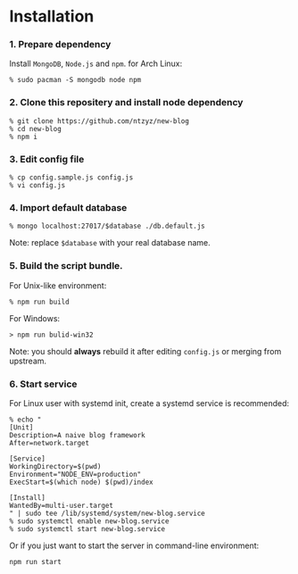 # Installation

### 1. Prepare dependency

Install `MongoDB`, `Node.js` and `npm`. for Arch Linux:

```
% sudo pacman -S mongodb node npm
```

### 2. Clone this repositery and install node dependency

```
% git clone https://github.com/ntzyz/new-blog
% cd new-blog
% npm i
```

### 3. Edit config file
```
% cp config.sample.js config.js
% vi config.js
```

### 4. Import default database
```
% mongo localhost:27017/$database ./db.default.js
```
Note: replace `$database` with your real database name.

### 5. Build the script bundle.

For Unix-like environment:
```
% npm run build
```

For Windows:
```
> npm run bulid-win32
```

Note: you should **always** rebuild it after editing `config.js` or merging from upstream.

### 6. Start service

For Linux user with systemd init, create a systemd service is recommended:

```
% echo "
[Unit]
Description=A naive blog framework
After=network.target

[Service]
WorkingDirectory=$(pwd)
Environment="NODE_ENV=production"
ExecStart=$(which node) $(pwd)/index

[Install]
WantedBy=multi-user.target
" | sudo tee /lib/systemd/system/new-blog.service
% sudo systemctl enable new-blog.service
% sudo systemctl start new-blog.service
```

Or if you just want to start the server in command-line environment:

```
npm run start
```